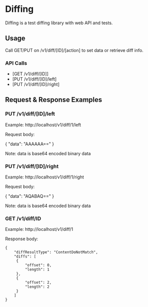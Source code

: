 # Diffing

Diffing is a test diffing library with web API and tests.

## Usage

Call GET/PUT on <host>/v1/diff/[ID]/[action] to set data or retrieve diff info.


### API Calls

  - [GET /v1/diff/[ID]]
  - [PUT /v1/diff/[ID]/left]
  - [PUT /v1/diff/[ID]/right]

## Request & Response Examples

### PUT /v1/diff/[ID]/left

Example: http://localhost/v1/diff/1/left

Request body:

{
    "data": "AAAAAA=="
}

Note: data is base64 encoded binary data

### PUT /v1/diff/[ID]/right

Example: http://localhost/v1/diff/1/right

Request body:

{
    "data": "AQABAQ=="
}

Note: data is base64 encoded binary data


### GET /v1/diff/ID

Example: http://localhost/v1/diff/1

Response body:

    {
        "diffResultType": "ContentDoNotMatch",
        "diffs": [
         {
             "offset": 0,
             "length": 1
         },
         {
             "offset": 2,
             "length": 2
         }
        ]
    }
